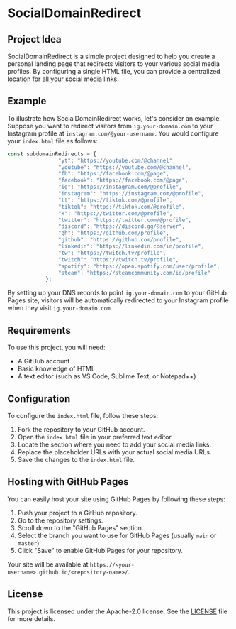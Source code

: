 # SocialDomainRedirect

## Project Idea

SocialDomainRedirect is a simple project designed to help you create a personal landing page that redirects visitors to your various social media profiles. By configuring a single HTML file, you can provide a centralized location for all your social media links.

## Example

To illustrate how SocialDomainRedirect works, let's consider an example. Suppose you want to redirect visitors from `ig.your-domain.com` to your Instagram profile at `instagram.com/@your-username`. You would configure your `index.html` file as follows:

```js
const subdomainRedirects = {
                "yt": "https://youtube.com/@channel",
                "youtube": "https://youtube.com/@channel",
                "fb": "https://facebook.com/@page",
                "facebook": "https://facebook.com/@page",
                "ig": "https://instagram.com/@profile",
                "instagram": "https://instagram.com/@profile",
                "tt": "https://tiktok.com/@profile",
                "tiktok": "https://tiktok.com/@profile",
                "x": "https://twitter.com/@profile",
                "twitter": "https://twitter.com/@profile",
                "discord": "https://discord.gg/@server",
                "gh": "https://github.com/profile",
                "github": "https://github.com/profile",
                "linkedin": "https://linkedin.com/in/profile",
                "tw": "https://twitch.tv/profile",
                "twitch": "https://twitch.tv/profile",
                "spotify": "https://open.spotify.com/user/profile",
                "steam": "https://steamcommunity.com/id/profile"
            };
```

By setting up your DNS records to point `ig.your-domain.com` to your GitHub Pages site, visitors will be automatically redirected to your Instagram profile when they visit `ig.your-domain.com`.

## Requirements

To use this project, you will need:
- A GitHub account
- Basic knowledge of HTML
- A text editor (such as VS Code, Sublime Text, or Notepad++)

## Configuration

To configure the `index.html` file, follow these steps:
1. Fork the repository to your GitHub account.
2. Open the `index.html` file in your preferred text editor.
3. Locate the section where you need to add your social media links.
4. Replace the placeholder URLs with your actual social media URLs.
5. Save the changes to the `index.html` file.

## Hosting with GitHub Pages

You can easily host your site using GitHub Pages by following these steps:

1. Push your project to a GitHub repository.
2. Go to the repository settings.
3. Scroll down to the "GitHub Pages" section.
4. Select the branch you want to use for GitHub Pages (usually `main` or `master`).
5. Click "Save" to enable GitHub Pages for your repository.

Your site will be available at `https://<your-username>.github.io/<repository-name>/`.

## License

This project is licensed under the Apache-2.0 license. See the [LICENSE](LICENSE) file for more details.